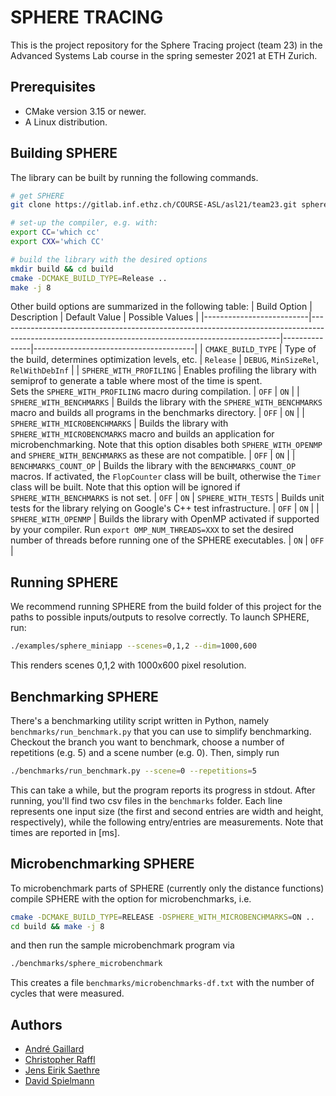 # SPHERE TRACING
This is the project repository for the Sphere Tracing project (team 23) in the Advanced Systems Lab course in the spring semester 2021 at ETH Zurich. 

## Prerequisites
- CMake version 3.15 or newer.
- A Linux distribution.

## Building SPHERE
The library can be built by running the following commands.
```bash
# get SPHERE 
git clone https://gitlab.inf.ethz.ch/COURSE-ASL/asl21/team23.git sphere && cd sphere

# set-up the compiler, e.g. with:
export CC='which cc'
export CXX='which CC'

# build the library with the desired options
mkdir build && cd build
cmake -DCMAKE_BUILD_TYPE=Release ..
make -j 8
```

Other build options are summarized in the following table:
| Build Option             | Description                                                                                                                                        | Default Value | Possible Values                        |
|--------------------------|----------------------------------------------------------------------------------------------------------------------------------------------------|---------------|----------------------------------------|
| `CMAKE_BUILD_TYPE`       | Type of the build, determines optimization levels, etc.                                                                                            | `Release`     | `DEBUG`, `MinSizeRel`, `RelWithDebInf` |
| `SPHERE_WITH_PROFILING`  | Enables profiling the library with semiprof to generate a table where most of the time is spent.<br>Sets the `SPHERE_WITH_PROFILING` macro during compilation. | `OFF`         | `ON`                                   |
| `SPHERE_WITH_BENCHMARKS` | Builds the library with the `SPHERE_WITH_BENCHMARKS` macro and builds all programs in the benchmarks directory.                                                 | `OFF`         | `ON`                                   |
| `SPHERE_WITH_MICROBENCHMARKS` | Builds the library with `SPHERE_WITH_MICROBENCMARKS` macro and builds an application for microbenchmarking. Note that this option disables both `SPHERE_WITH_OPENMP` and `SPHERE_WITH_BENCHMARKS` as these are not compatible. | `OFF` | `ON` |
| `BENCHMARKS_COUNT_OP`    | Builds the library with the `BENCHMARKS_COUNT_OP` macros. If activated, the  `FlopCounter` class will be built, otherwise the `Timer` class will be built. Note that this option will be ignored if `SPHERE_WITH_BENCHMARKS` is not set. | `OFF` | `ON`
| `SPHERE_WITH_TESTS`      | Builds unit tests for the library relying on Google's C++ test infrastructure.                                                                     | `OFF`          | `ON`                                  |
| `SPHERE_WITH_OPENMP`     | Builds the library with OpenMP activated if supported by your compiler. Run `export OMP_NUM_THREADS=XXX` to set the desired number of threads before running one of the SPHERE executables. | `ON` | `OFF` |


## Running SPHERE
We recommend running SPHERE from the build folder of this project  for the paths to possible inputs/outputs to resolve correctly. To launch SPHERE, run:
```bash
./examples/sphere_miniapp --scenes=0,1,2 --dim=1000,600
```
This renders scenes 0,1,2 with 1000x600 pixel resolution.

## Benchmarking SPHERE
There's a benchmarking utility script written in Python, namely `benchmarks/run_benchmark.py` that you can use to simplify benchmarking. Checkout the branch you want to benchmark, choose a number of repetitions (e.g. 5) and a scene number (e.g. 0). Then, simply run
```bash
./benchmarks/run_benchmark.py --scene=0 --repetitions=5
```
This can take a while, but the program reports its progress in stdout. After running, you'll find two csv files in the `benchmarks` folder. Each line represents one input size (the first and second entries are width and height, respectively), while the following entry/entries are measurements. Note that times are reported in [ms].

## Microbenchmarking SPHERE 
To microbenchmark parts of SPHERE (currently only the distance functions) compile SPHERE with the option for microbenchmarks, i.e.
```bash
cmake -DCMAKE_BUILD_TYPE=RELEASE -DSPHERE_WITH_MICROBENCHMARKS=ON ..
cd build && make -j 8
``` 
and then run the sample microbenchmark program via
```bash
./benchmarks/sphere_microbenchmark
``` 
This creates a file `benchmarks/microbenchmarks-df.txt` with the number of cycles that were measured.

## Authors
- [André Gaillard](mailto:andrega@ethz.ch)
- [Christopher Raffl](mailto:rafflc@ethz.ch)
- [Jens Eirik Saethre](mailto:saethrej@ethz.ch)
- [David Spielmann](mailto:spdavid@ethz.ch)
